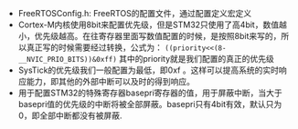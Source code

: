 - FreeRTOSConfig.h: FreeRTOS的配置文件，通过配置定义宏定义
- Cortex-M内核使用8bit来配置优先级，但是STM32只使用了高4bit，数值越小，优先级越高。在往寄存器里面写数值配置的时候，是按照8bit来写的，所以真正写的时候需要经过转换，公式为：
`((priority<<(8-__NVIC_PRIO_BITS))&0xff)` 其中的priority就是我们配置的真正的优先级
- SysTick的优先级我们一般配置为最低，即0xf 。这样可以提高系统的实时响应能力，即其他的外部中断可以及时的得到响应。
- 用于配置STM32的特殊寄存器basepri寄存器的值，用于屏蔽中断，当大于basepri值的优先级的中断将被全部屏蔽。basepri只有4bit有效，默认只为0，即全部中断都没有被屏蔽.